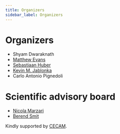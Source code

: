 ```yaml
---
title: Organizers
sidebar_label: Organizers
---
```


# Organizers

- Shyam Dwaraknath
- [Matthew Evans](https://ml-evs.science/)
- [Sebastiaan Huber](http://sphuber.net/)
- [Kevin M. Jablonka](https://kjablonka.com/)
- Carlo Antonio Pignedoli

# Scientific advisory board

- [Nicola Marzari](http://theossrv1.epfl.ch/Main/Contact) 
- [Berend Smit](https://www.epfl.ch/labs/lsmo/smit/)

Kindly supported by [CECAM](https://www.cecam.org).
